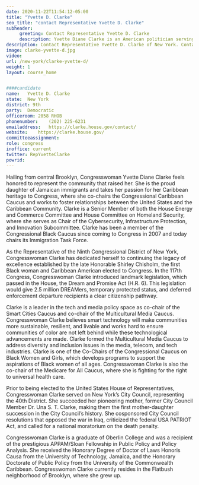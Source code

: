 ```yaml
---
date: 2020-11-22T11:54:12-05:00
title: "Yvette D. Clarke"
seo_title: "contact Representative Yvette D. Clarke"
subheader:
     greeting: Contact Representative Yvette D. Clarke 
     description: Yvette Diane Clarke is an American politician serving as the U.S. Representative for New York's 9th congressional district since 2013. A member of the Democratic Party, she first entered Representative in 2007, representing New York's 11th congressional district until redistricting.
description: Contact Representative Yvette D. Clarke of New York. Contact information for Yvette D. Clarke includes email address, phone number, and mailing address.
image: clarke-yvette-d.jpg
video: 
url: /new-york/clarke-yvette-d/
weight: 1
layout: course_home


####candidate
name:	Yvette D. Clarke
state:	New York
district: 9th
party:	Democratic
officeroom:	2058 RHOB
phonenumber:	(202) 225-6231
emailaddress:	https://clarke.house.gov/contact/
website:	https://clarke.house.gov/
committeeassignment: 
role: congress
inoffice: current
twitter: RepYvetteClarke
powrid: 
---
```


Hailing from central Brooklyn, Congresswoman Yvette Diane Clarke feels honored to represent the community that raised her. She is the proud daughter of Jamaican immigrants and takes her passion for her Caribbean heritage to Congress, where she co-chairs the Congressional Caribbean Caucus and works to foster relationships between the United States and the Caribbean Community. Clarke is a Senior Member of both the House Energy and Commerce Committee and House Committee on Homeland Security, where she serves as Chair of the Cybersecurity, Infrastructure Protection, and Innovation Subcommittee. Clarke has been a member of the Congressional Black Caucus since coming to Congress in 2007 and today chairs its Immigration Task Force.

As the Representative of the Ninth Congressional District of New York, Congresswoman Clarke has dedicated herself to continuing the legacy of excellence established by the late Honorable Shirley Chisholm, the first Black woman and Caribbean American elected to Congress. In the 117th Congress, Congresswoman Clarke introduced landmark legislation, which passed in the House, the Dream and Promise Act (H.R. 6). This legislation would give 2.5 million DREAMers, temporary protected status, and deferred enforcement departure recipients a clear citizenship pathway.

Clarke is a leader in the tech and media policy space as co-chair of the Smart Cities Caucus and co-chair of the Multicultural Media Caucus. Congresswoman Clarke believes smart technology will make communities more sustainable, resilient, and livable and works hard to ensure communities of color are not left behind while these technological advancements are made. Clarke formed the Multicultural Media Caucus to address diversity and inclusion issues in the media, telecom, and tech industries. Clarke is one of the Co-Chairs of the Congressional Caucus on Black Women and Girls, which develops programs to support the aspirations of Black women of all ages. Congresswoman Clarke is also the co-chair of the Medicare for All Caucus, where she is fighting for the right to universal health care.

Prior to being elected to the United States House of Representatives, Congresswoman Clarke served on New York’s City Council, representing the 40th District. She succeeded her pioneering mother, former City Council Member Dr. Una S. T. Clarke, making them the first mother-daughter succession in the City Council’s history. She cosponsored City Council resolutions that opposed the war in Iraq, criticized the federal USA PATRIOT Act, and called for a national moratorium on the death penalty.

Congresswoman Clarke is a graduate of Oberlin College and was a recipient of the prestigious APPAM/Sloan Fellowship in Public Policy and Policy Analysis. She received the Honorary Degree of Doctor of Laws Honoris Causa from the University of Technology, Jamaica, and the Honorary Doctorate of Public Policy from the University of the Commonwealth Caribbean. Congresswoman Clarke currently resides in the Flatbush neighborhood of Brooklyn, where she grew up.